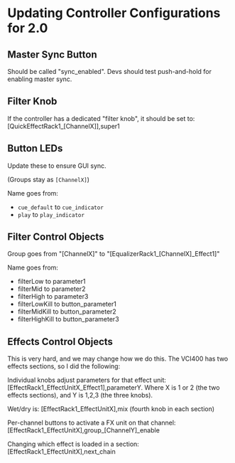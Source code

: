 # Updating Controller Configurations for 2.0

## Master Sync Button

Should be called "sync\_enabled". Devs should test push-and-hold for
enabling master sync.

## Filter Knob

If the controller has a dedicated "filter knob", it should be set to:
\[QuickEffectRack1\_\[ChannelX\]\],super1

## Button LEDs

Update these to ensure GUI sync.

(Groups stay as `[ChannelX]`)

Name goes from:

  - `cue_default` to `cue_indicator`
  - `play` to `play_indicator`

## Filter Control Objects

Group goes from "\[ChannelX\]" to
"\[EqualizerRack1\_\[ChannelX\]\_Effect1\]"

Name goes from:

  - filterLow to parameter1
  - filterMid to parameter2
  - filterHigh to parameter3
  - filterLowKill to button\_parameter1
  - filterMidKill to button\_parameter2
  - filterHighKill to button\_parameter3

## Effects Control Objects

This is very hard, and we may change how we do this. The VCI400 has two
effects sections, so I did the following:

Individual knobs adjust parameters for that effect unit:
\[EffectRack1\_EffectUnitX\_Effect1\],parameterY. Where X is 1 or 2 (the
two effects sections), and Y is 1,2,3 (the three knobs).

Wet/dry is: \[EffectRack1\_EffectUnitX\],mix (fourth knob in each
section)

Per-channel buttons to activate a FX unit on that channel:
\[EffectRack1\_EffectUnitX\],group\_\[ChannelY\]\_enable

Changing which effect is loaded in a section:
\[EffectRack1\_EffectUnitX\],next\_chain
